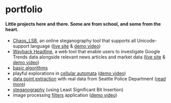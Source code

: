 # portfolio

#### Little projects here and there. Some are from school, and some from the heart.

* [Chaos_LSB](https://github.com/FifthEpoch/Chaos_LSB), an online steganography tool that supports all Unicode-support language ([live site](https://bit.ly/chaos) & [demo video](https://www.ting.directory/chaos-lsb))
* [Wayback Headline](https://github.com/FifthEpoch/WaybackHeadlines), a web tool that enable users to investigate Google Trends data alongside relevant news articles and market data ([live site](https://bit.ly/wayback-headlines) & [demo video](https://www.ting.directory/wayback-headlines))
* [basic algorithms](https://github.com/FifthEpoch/portfolio/tree/master/Algo.%20%26%20Data%20Struc.%20-%20Java)
* playful explorations in [cellular automata](https://github.com/FifthEpoch/portfolio/tree/master/Sketches%20-%20Processing/Game%20of%20Life%20Variations) ([demo video](https://www.ting.directory/computer-science))
* [data point extraction](https://github.com/FifthEpoch/portfolio/tree/master/Data%20reporting%20-%20Java) with real data from Seattle Police Department  ([read more](https://www.ting.directory/data-report-generation))
* [steganography](https://github.com/FifthEpoch/portfolio/tree/master/Image%20Processing%20-%20Java) (using Least Significant Bit Insertion)
* image processing [filters](https://github.com/FifthEpoch/portfolio/tree/master/Image%20Processing%20-%20Java/Basic%20Image%20Filtering) application ([demo video](https://www.ting.directory/computer-science))
